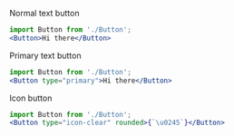 Normal text button
```jsx
import Button from './Button';
<Button>Hi there</Button>
```
Primary text button
```jsx
import Button from './Button';
<Button type="primary">Hi there</Button>
```
Icon button
```jsx
import Button from './Button';
<Button type="icon-clear" rounded>{`\u0245`}</Button>
```